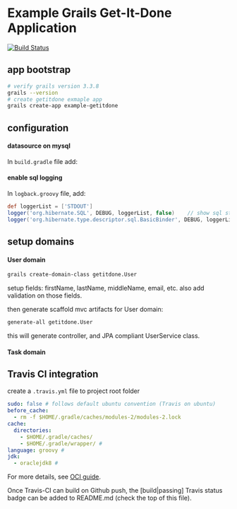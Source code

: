 
# Example Grails Get-It-Done Application

[![Build Status](https://travis-ci.org/binlecode/example-grails-getitdone.svg?branch=master)](https://travis-ci.org/binlecode/example-grails-getitdone)


## app bootstrap

```bash
# verify grails version 3.3.8
grails --version
# create getitdone exmaple app
grails create-app example-getitdone
```

## configuration

#### datasource on mysql

In ```build.gradle``` file add:



#### enable sql logging

In ```logback.groovy``` file, add:
```groovy
def loggerList = ['STDOUT']
logger('org.hibernate.SQL', DEBUG, loggerList, false)    // show sql statements
logger('org.hibernate.type.descriptor.sql.BasicBinder', DEBUG, loggerList, false)  // show sql bind variable values
```


## setup domains

#### User domain

```bash
grails create-domain-class getitdone.User
```
setup fields: firstName, lastName, middleName, email, etc.
also add validation on those fields.

then generate scaffold mvc artifacts for User domain:

```bash
generate-all getitdone.User
```

this will generate controller, and JPA compliant UserService class.

#### Task domain



## Travis CI integration
create a ```.travis.yml``` file to project root folder
```yaml
sudo: false # follows default ubuntu convention (Travis on ubuntu)
before_cache:
  - rm -f $HOME/.gradle/caches/modules-2/modules-2.lock
cache:
  directories:
    - $HOME/.gradle/caches/
    - $HOME/.gradle/wrapper/ # 
language: groovy # 
jdk:
  - oraclejdk8 #  
``` 

For more details, see [OCI guide](http://guides.grails.org/grails-on-travis-basics/guide/index.html).

Once Travis-CI can build on Github push, the [build|passing] Travis status badge can be added to README.md (check the top of this file). 






